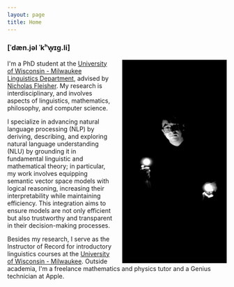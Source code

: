 ```yaml
---
layout: page
title: Home
---
```


### [ˈdæn.jəl ˈkʰw̥ɪɡ.li]

<img src="/images/quigley_daniel_two_lights_port.jpg" alt="Profile Picture" style="float: right; margin-left: 20px; width: 240px;">

I'm a PhD student at the [University of Wisconsin - Milwaukee](https://uwm.edu/) [Linguistics Department](https://uwm.edu/linguistics/), advised by [Nicholas Fleisher](https://uwm.edu/linguistics/people/fleisher-nicholas/). My research is interdisciplinary, and involves aspects of linguistics, mathematics, philosophy, and computer science. 



I specialize in advancing natural language processing (NLP) by deriving, describing, and exploring natural language understanding (NLU) by grounding it in fundamental linguistic and mathematical theory; in particular, my work involves equipping semantic vector space models with logical reasoning, increasing their interpretability while maintaining efficiency. This integration aims to ensure models are not only efficient but also trustworthy and transparent in their decision-making processes.

Besides my research, I serve as the Instructor of Record for introductory linguistics courses at the [University of Wisconsin - Milwaukee](https://uwm.edu/). Outside academia, I'm a freelance mathematics and physics tutor and a Genius technician at Apple.
